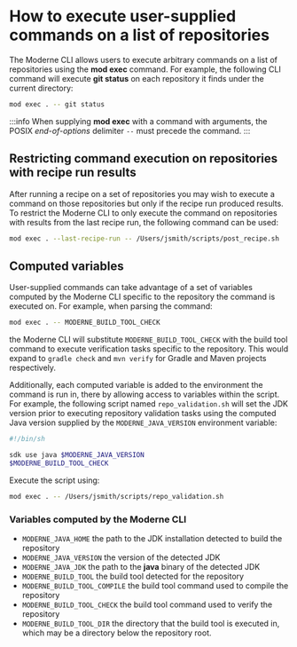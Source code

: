 # How to execute user-supplied commands on a list of repositories

The Moderne CLI allows users to execute arbitrary commands on a list of repositories using the **mod exec** command. For example, the following CLI command will execute **git status** on each repository it finds under the current directory:

```bash
mod exec . -- git status
```

:::info
When supplying **mod exec** with a command with arguments, the POSIX _end-of-options_ delimiter `--` must precede the command.
:::

## Restricting command execution on repositories with recipe run results

After running a recipe on a set of repositories you may wish to execute a command on those repositories but only if the recipe run produced results. To restrict the Moderne CLI to only execute the command on repositories with results from the last recipe run, the following command can be used:

```bash
mod exec . --last-recipe-run -- /Users/jsmith/scripts/post_recipe.sh
```

## Computed variables

User-supplied commands can take advantage of a set of variables computed by the Moderne CLI specific to the repository the command is executed on. For example, when parsing the command:

```bash
mod exec . -- MODERNE_BUILD_TOOL_CHECK
```

the Moderne CLI will substitute `MODERNE_BUILD_TOOL_CHECK` with the build tool command to execute verification tasks specific to the repository. This would expand to `gradle check` and `mvn verify` for Gradle and Maven projects respectively.

Additionally, each computed variable is added to the environment the command is run in, there by allowing access to variables within the script. For example, the following script named `repo_validation.sh` will set the JDK version prior to executing repository validation tasks using the computed Java version supplied by the `MODERNE_JAVA_VERSION` environment variable:

```bash
#!/bin/sh

sdk use java $MODERNE_JAVA_VERSION
$MODERNE_BUILD_TOOL_CHECK
```

Execute the script using:

```bash
mod exec . -- /Users/jsmith/scripts/repo_validation.sh
```

### Variables computed by the Moderne CLI

* `MODERNE_JAVA_HOME` the path to the JDK installation detected to build the repository
* `MODERNE_JAVA_VERSION` the version of the detected JDK
* `MODERNE_JAVA_JDK` the path to the **java** binary of the detected JDK
* `MODERNE_BUILD_TOOL` the build tool detected for the repository
* `MODERNE_BUILD_TOOL_COMPILE` the build tool command used to compile the repository
* `MODERNE_BUILD_TOOL_CHECK` the build tool command used to verify the repository
* `MODERNE_BUILD_TOOL_DIR` the directory that the build tool is executed in, which may be a directory below the repository root.
